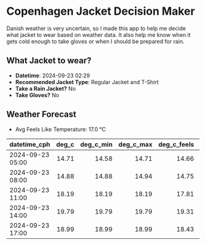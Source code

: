 
# Copenhagen Jacket Decision Maker

Danish weather is very uncertain, so I made this app to help me decide what jacket to wear based on weather data. 
It also help me know when it gets cold enough to take gloves or when I should be prepared for rain.

## What Jacket to wear?

- **Datetime**: 2024-09-23 02:29
- **Recommended Jacket Type**: Regular Jacket and T-Shirt
- **Take a Rain Jacket?** No
- **Take Gloves?** No

## Weather Forecast
- Avg Feels Like Temperature: 17.0 °C

| datetime_cph     |   deg_c |   deg_c_min |   deg_c_max |   deg_c_feels | weather   | wind   | rain   |
|:-----------------|--------:|------------:|------------:|--------------:|:----------|:-------|:-------|
| 2024-09-23 05:00 |   14.71 |       14.58 |       14.71 |         14.66 | Clouds    | Low    | None   |
| 2024-09-23 08:00 |   14.88 |       14.88 |       14.94 |         14.75 | Clouds    | Low    | None   |
| 2024-09-23 11:00 |   18.19 |       18.19 |       18.19 |         17.81 | Clouds    | Low    | None   |
| 2024-09-23 14:00 |   19.79 |       19.79 |       19.79 |         19.31 | Clouds    | Low    | None   |
| 2024-09-23 17:00 |   18.99 |       18.99 |       18.99 |         18.43 | Clouds    | Low    | None   |
        